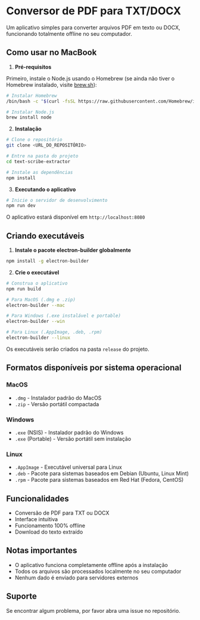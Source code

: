 # Conversor de PDF para TXT/DOCX

Um aplicativo simples para converter arquivos PDF em texto ou DOCX, funcionando totalmente offline no seu computador.

## Como usar no MacBook

1. **Pré-requisitos**

Primeiro, instale o Node.js usando o Homebrew (se ainda não tiver o Homebrew instalado, visite [brew.sh](https://brew.sh)):

```bash
# Instalar Homebrew
/bin/bash -c "$(curl -fsSL https://raw.githubusercontent.com/Homebrew/install/HEAD/install.sh)"

# Instalar Node.js
brew install node
```

2. **Instalação**

```bash
# Clone o repositório
git clone <URL_DO_REPOSITÓRIO>

# Entre na pasta do projeto
cd text-scribe-extractor

# Instale as dependências
npm install
```

3. **Executando o aplicativo**

```bash
# Inicie o servidor de desenvolvimento
npm run dev
```

O aplicativo estará disponível em `http://localhost:8080`

## Criando executáveis

1. **Instale o pacote electron-builder globalmente**

```bash
npm install -g electron-builder
```

2. **Crie o executável**

```bash
# Construa o aplicativo
npm run build

# Para MacOS (.dmg e .zip)
electron-builder --mac

# Para Windows (.exe instalável e portable)
electron-builder --win

# Para Linux (.AppImage, .deb, .rpm)
electron-builder --linux
```

Os executáveis serão criados na pasta `release` do projeto.

## Formatos disponíveis por sistema operacional

### MacOS
- `.dmg` - Instalador padrão do MacOS
- `.zip` - Versão portátil compactada

### Windows
- `.exe` (NSIS) - Instalador padrão do Windows
- `.exe` (Portable) - Versão portátil sem instalação

### Linux
- `.AppImage` - Executável universal para Linux
- `.deb` - Pacote para sistemas baseados em Debian (Ubuntu, Linux Mint)
- `.rpm` - Pacote para sistemas baseados em Red Hat (Fedora, CentOS)

## Funcionalidades

- Conversão de PDF para TXT ou DOCX
- Interface intuitiva
- Funcionamento 100% offline
- Download do texto extraído

## Notas importantes

- O aplicativo funciona completamente offline após a instalação
- Todos os arquivos são processados localmente no seu computador
- Nenhum dado é enviado para servidores externos

## Suporte

Se encontrar algum problema, por favor abra uma issue no repositório.